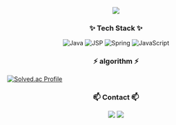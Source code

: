 <!-- Initial screen -->
<div align="center">
  <img src="https://github.com/hab1nSong/hab1nSong/assets/93114062/6681f36e-881e-4119-a2f9-1f6294057df2"/>
</div>

<h3 align="center">✨ Tech Stack ✨</h3>
<div align="center">
  
![Java](https://img.shields.io/badge/Java-007396.svg?&style=for-the-badge&logo=Java&logoColor=white)
![JSP](https://img.shields.io/badge/JSP-7B16FF.svg?&style=for-the-badge&logo=JSP&logoColor=white)
![Spring](https://img.shields.io/badge/Spring-6DB33F.svg?&style=for-the-badge&logo=Spring&logoColor=white)
![JavaScript](https://img.shields.io/badge/JavaScript-F7DF1E.svg?&style=for-the-badge&logo=JavaScript&logoColor=white)
</div>

<h3 align="center">⚡ algorithm ⚡</h3>

[![Solved.ac Profile](http://mazassumnida.wtf/api/v2/generate_badge?boj=thdgkqls0507)](https://solved.ac/thdgkqls0507/)


<!-- Contact -->
<h3 align="center">📫 Contact 📫</h3>
<div align="center">
  <a href="https://ssongforyou.tistory.com/"><img src="https://img.shields.io/badge/My tech blog-A9BCF5?style=flat-square&logo=GitHub Sponsors&logoColor=white&link=https://ssongforyou.tistory.com/"/></a>
  <a href="mailto:gkqls0835@gmail.com"><img src="https://img.shields.io/badge/Gmail-D0A9F5?style=flat-square&logo=Gmail&logoColor=white&link=mailto:wonjongah@gmail.com"/></a>
</div>
<!--

Here are some ideas to get you started:

- 🔭 I’m currently working on ...
- 🌱 I’m currently learning ...
- 👯 I’m looking to collaborate on ...
- 🤔 I’m looking for help with ...
- 💬 Ask me about ...
- 📫 How to reach me: ...
- 😄 Pronouns: ...
- ⚡ Fun fact: ...
-->
